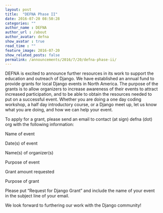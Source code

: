 ```yaml
---
layout: post
title:  "DEFNA Phase II"
date: 2016-07-20 08:50:28
categories: ""
author_name : DEFNA
author_url : /about
author_avatar: defna
show_avatar : true
read_time : ""
feature_image: 2016-07-20
show_related_posts: false
permalink: /announcements/2016/7/20/defna-phase-ii/
---
```


DEFNA is excited to announce further resources in its work to support the education and outreach of Django. We have established an annual fund to provide grants for local Django events in North America. The purpose of the grants is to allow organizers to increase awareness of their events to attract increased participation, and to be able to obtain the resources needed to put on a successful event. Whether you are doing a one day coding workshop, a half day introductory course, or a Django meet up, let us know what you are doing, and how we can help your event.

To apply for a grant, please send an email to contact (at sign) defna (dot) org with the following information:

Name of event

Date(s) of event

Name(s) of organizer(s)

Purpose of event

Grant amount requested

Purpose of grant

Please put “Request for Django Grant” and include the name of your event in the subject line of your email.

We look forward to furthering our work with the Django community!
